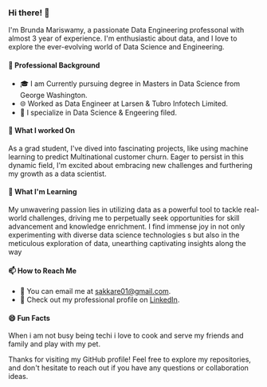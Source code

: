 



### Hi there! 👋

I'm Brunda Mariswamy, a passionate Data Engineering  professonal with almost 3 year of experience. I'm enthusiastic about data, and I love to explore the ever-evolving world of Data Science and Engineering.

#### 💼 Professional Background

- 🎓 I am Currently pursuing degree in Masters in Data Science from George Washington.
- 🌐 Worked as Data Engineer at Larsen  & Tubro Infotech Limited.
- 🚀 I specialize in Data Science & Engeering filed.

#### 🔭 What I worked  On

As a grad student, I've dived into fascinating projects, like using machine learning to predict Multinational customer churn. Eager to persist in this dynamic field, I'm excited about embracing new challenges and furthering my growth as a data scientist.

#### 🌱 What I'm Learning

My unwavering passion lies in utilizing data as a powerful tool to tackle real-world challenges, driving me to perpetually seek opportunities for skill advancement and knowledge enrichment. I find immense joy in not only experimenting with diverse data science technologies s but also in the meticulous exploration of data, unearthing captivating insights along the way

#### 📫 How to Reach Me

- 📧 You can email me at sakkare01@gmail.com.
- 💼 Check out my professional profile on [LinkedIn](https://www.linkedin.com/in/brunda-mariswamy/).

#### 😄 Fun Facts

When i am not busy being techi i love to cook and serve my friends and family and play with my pet.

Thanks for visiting my GitHub profile! Feel free to explore my repositories, and don't hesitate to reach out if you have any questions or collaboration ideas.
